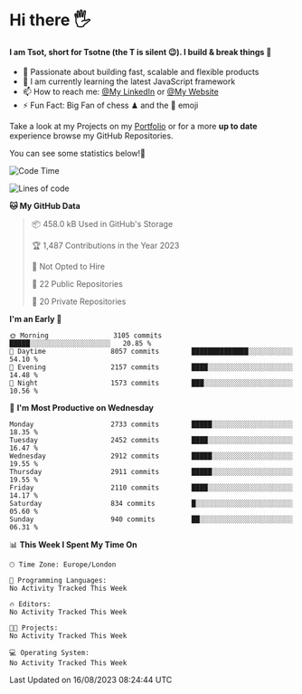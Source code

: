 # Hi there :raised_hand_with_fingers_splayed:
#### I am Tsot, short for Tsotne (the T is silent :wink:). I build & break things :space_invader:
- :telescope: Passionate about building fast, scalable and flexible products
- :seedling: I am currently learning the latest JavaScript framework 
- :mailbox: How to reach me: [@My LinkedIn](https://www.linkedin.com/in/tsotne-gvadzabia/) or [@My Website](https://tsotne.co.uk/contact)
- :zap: Fun Fact: Big Fan of chess ♟ and the 👾 emoji

Take a look at my Projects on my [Portfolio](https://tsotne.co.uk/) or for a more **up to date** experience browse my GitHub Repositories.

You can see some statistics below!:space_invader:
<!--START_SECTION:waka-->
![Code Time](http://img.shields.io/badge/Code%20Time-761%20hrs%202%20mins-blue)

![Lines of code](https://img.shields.io/badge/From%20Hello%20World%20I%27ve%20Written-6.9%20million%20lines%20of%20code-blue)

**🐱 My GitHub Data** 

> 📦 458.0 kB Used in GitHub's Storage 
 > 
> 🏆 1,487 Contributions in the Year 2023
 > 
> 🚫 Not Opted to Hire
 > 
> 📜 22 Public Repositories 
 > 
> 🔑 20 Private Repositories 
 > 
**I'm an Early 🐤** 

```text
🌞 Morning                3105 commits        █████░░░░░░░░░░░░░░░░░░░░   20.85 % 
🌆 Daytime                8057 commits        ██████████████░░░░░░░░░░░   54.10 % 
🌃 Evening                2157 commits        ████░░░░░░░░░░░░░░░░░░░░░   14.48 % 
🌙 Night                  1573 commits        ███░░░░░░░░░░░░░░░░░░░░░░   10.56 % 
```
📅 **I'm Most Productive on Wednesday** 

```text
Monday                   2733 commits        █████░░░░░░░░░░░░░░░░░░░░   18.35 % 
Tuesday                  2452 commits        ████░░░░░░░░░░░░░░░░░░░░░   16.47 % 
Wednesday                2912 commits        █████░░░░░░░░░░░░░░░░░░░░   19.55 % 
Thursday                 2911 commits        █████░░░░░░░░░░░░░░░░░░░░   19.55 % 
Friday                   2110 commits        ████░░░░░░░░░░░░░░░░░░░░░   14.17 % 
Saturday                 834 commits         █░░░░░░░░░░░░░░░░░░░░░░░░   05.60 % 
Sunday                   940 commits         ██░░░░░░░░░░░░░░░░░░░░░░░   06.31 % 
```


📊 **This Week I Spent My Time On** 

```text
🕑︎ Time Zone: Europe/London

💬 Programming Languages: 
No Activity Tracked This Week

🔥 Editors: 
No Activity Tracked This Week

🐱‍💻 Projects: 
No Activity Tracked This Week

💻 Operating System: 
No Activity Tracked This Week
```


 Last Updated on 16/08/2023 08:24:44 UTC
<!--END_SECTION:waka-->
